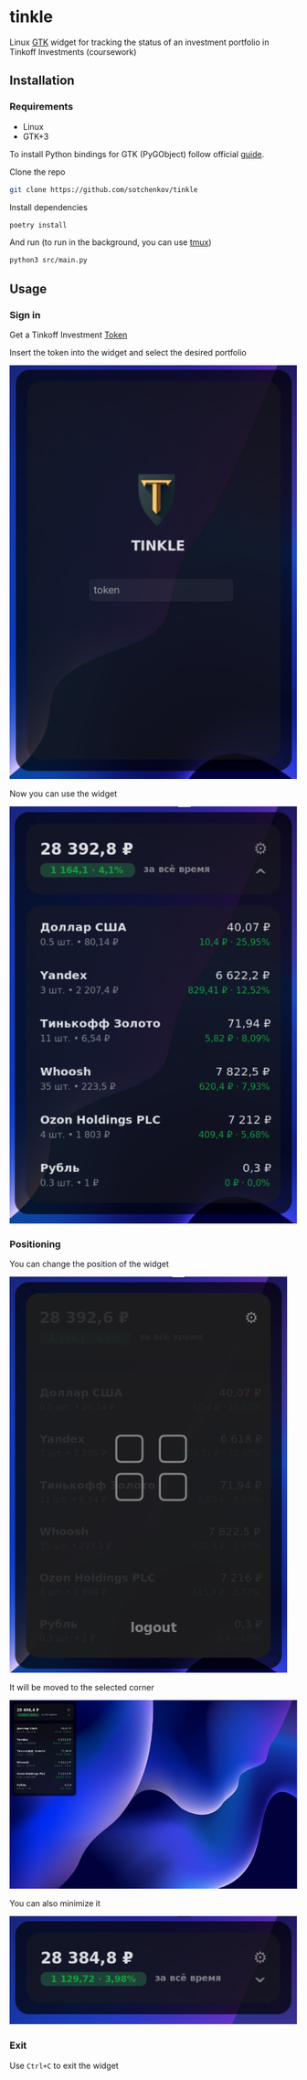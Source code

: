 # tinkle
Linux [GTK](https://www.gtk.org/) widget for tracking the status of an investment portfolio in Tinkoff Investments (coursework)

## Installation

### Requirements

- Linux
- GTK+3

To install Python bindings for GTK (PyGObject) follow official [guide](https://pygobject.readthedocs.io/en/latest/getting_started.html).

Clone the repo
```bash
git clone https://github.com/sotchenkov/tinkle
```

Install dependencies
```bash
poetry install
```

And run (to run in the background, you can use [tmux](https://github.com/tmux/tmux/wiki/Getting-Started))
```bash
python3 src/main.py
```

## Usage

### Sign in

Get a Tinkoff Investment [Token](https://www.tinkoff.ru/invest/open-api/)

Insert the token into the widget and select the desired portfolio

![Login](images/login_screen.png)


Now you can use the widget

![Main](images/main_screen.png)


### Positioning

You can change the position of the widget

![Position](images/change_position.png)


It will be moved to the selected corner

![Screen](images/fullscreen.png)


You can also minimize it

![Minimal](images/minimalistic.png)


### Exit

Use `Ctrl+C` to exit the widget